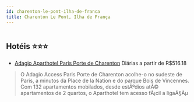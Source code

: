 ```yaml
---
id: charenton-le-pont-ilha-de-franca
title: Charenton Le Pont, Ilha de França
---
```


<center><img src="http://photos.hotelbeds.com/giata/08/085660/085660a_hb_a_001.jpg" alt="" /></center>


## Hotéis ⭐️⭐️⭐️

-    [Adagio Aparthotel Paris Porte de Charenton](https://www.hurb.com/aud/https://www.hurb.com/hoteis/charenton-le-pont/adagio-aparthotel-paris-porte-de-charenton-JNP-JP500093?cmp=18055) Diárias a partir de R$516.18
   > O Adagio Access Paris Porte de Charenton acolhe-o no sudeste de Paris, a minutos da Place de la Nation e do parque Bois de Vincennes. Com 132 apartamentos mobilados, desde estÃºdios atÃ© apartamentos de 2 quartos, o Aparthotel tem acesso fÃ¡cil a ligaÃ§Ãµ
